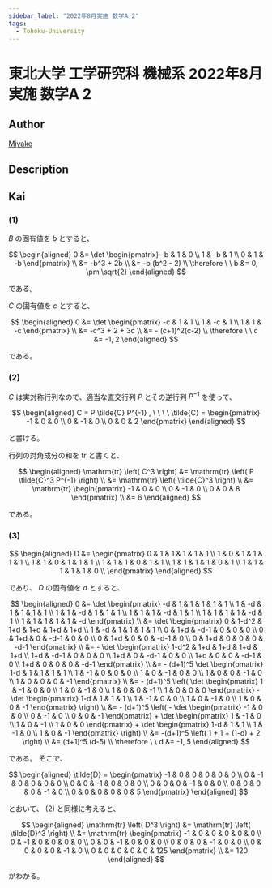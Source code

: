 ```yaml
---
sidebar_label: "2022年8月実施 数学A 2"
tags:
  - Tohoku-University
---
```

# 東北大学 工学研究科 機械系 2022年8月実施 数学A 2

## **Author**
[Miyake](https://miyake.github.io/exams/index.html)

## **Description**

## **Kai**
### (1)
$B$ の固有値を $b$ とすると、

$$
\begin{aligned}
0
&= \det \begin{pmatrix} -b & 1 & 0 \\ 1 & -b & 1 \\ 0 & 1 & -b \end{pmatrix}
\\
&= -b^3 + 2b
\\
&= -b (b^2 - 2)
\\
\therefore \ \ 
b &= 0, \pm \sqrt{2}
\end{aligned}
$$

である。

$C$ の固有値を $c$ とすると、

$$
\begin{aligned}
0
&= \det \begin{pmatrix} -c & 1 & 1 \\ 1 & -c & 1 \\ 1 & 1 & -c \end{pmatrix}
\\
&= -c^3 + 2 + 3c
\\
&= - (c+1)^2(c-2)
\\
\therefore \ \ 
c &= -1, 2
\end{aligned}
$$

である。

### (2)
$C$ は実対称行列なので、適当な直交行列 $P$ とその逆行列 $P^{-1}$ を使って、

$$
\begin{aligned}
C = P \tilde{C} P^{-1}
, \ \ \ \ 
\tilde{C}
= \begin{pmatrix} -1 & 0 & 0 \\ 0 & -1 & 0 \\ 0 & 0 & 2 \end{pmatrix}
\end{aligned}
$$

と書ける。

行列の対角成分の和を $\mathrm{tr}$ と書くと、

$$
\begin{aligned}
\mathrm{tr} \left( C^3 \right)
&= \mathrm{tr} \left( P \tilde{C}^3 P^{-1} \right)
\\
&= \mathrm{tr} \left( \tilde{C}^3 \right)
\\
&= \mathrm{tr} \begin{pmatrix} -1 & 0 & 0 \\ 0 & -1 & 0 \\ 0 & 0 & 8 \end{pmatrix}
\\
&= 6
\end{aligned}
$$

である。

### (3)

$$
\begin{aligned}
D
&= \begin{pmatrix}
0 & 1 & 1 & 1 & 1 & 1 \\
1 & 0 & 1 & 1 & 1 & 1 \\
1 & 1 & 0 & 1 & 1 & 1 \\
1 & 1 & 1 & 0 & 1 & 1 \\
1 & 1 & 1 & 1 & 0 & 1 \\
1 & 1 & 1 & 1 & 1 & 0 \\
\end{pmatrix}
\end{aligned}
$$

であり、 $D$ の固有値を $d$ とすると、

$$
\begin{aligned}
0
&= \det \begin{pmatrix}
-d & 1 & 1 & 1 & 1 & 1 \\
1 & -d & 1 & 1 & 1 & 1 \\
1 & 1 & -d & 1 & 1 & 1 \\
1 & 1 & 1 & -d & 1 & 1 \\
1 & 1 & 1 & 1 & -d & 1 \\
1 & 1 & 1 & 1 & 1 & -d
\end{pmatrix}
\\
&= \det \begin{pmatrix}
0 & 1-d^2 & 1+d & 1+d & 1+d & 1+d \\
1 & -d & 1 & 1 & 1 & 1 \\
0 & 1+d & -d-1 & 0 & 0 & 0 \\
0 & 1+d & 0 & -d-1 & 0 & 0 \\
0 & 1+d & 0 & 0 & -d-1 & 0 \\
0 & 1+d & 0 & 0 & 0 & -d-1
\end{pmatrix}
\\
&= - \det \begin{pmatrix}
1-d^2 & 1+d & 1+d & 1+d & 1+d \\
1+d & -d-1 & 0 & 0 & 0 \\
1+d & 0 & -d-1 & 0 & 0 \\
1+d & 0 & 0 & -d-1 & 0 \\
1+d & 0 & 0 & 0 & -d-1
\end{pmatrix}
\\
&= - (d+1)^5 \det \begin{pmatrix}
1-d & 1 & 1 & 1 & 1 \\
1 & -1 & 0 & 0 & 0 \\
1 & 0 & -1 & 0 & 0 \\
1 & 0 & 0 & -1 & 0 \\
1 & 0 & 0 & 0 & -1
\end{pmatrix}
\\
&= - (d+1)^5 \left( \det \begin{pmatrix}
1 & -1 & 0 & 0 \\
1 & 0 & -1 & 0 \\
1 & 0 & 0 & -1 \\
1 & 0 & 0 & 0
\end{pmatrix} - \det \begin{pmatrix}
1-d & 1 & 1 & 1 \\
1 & -1 & 0 & 0 \\
1 & 0 & -1 & 0 \\
1 & 0 & 0 & -1
\end{pmatrix} \right)
\\
&= - (d+1)^5 \left( - \det \begin{pmatrix}
-1 & 0 & 0 \\
0 & -1 & 0 \\
0 & 0 & -1
\end{pmatrix} + \det \begin{pmatrix}
1 & -1 & 0 \\
1 & 0 & -1 \\
1 & 0 & 0
\end{pmatrix} + \det \begin{pmatrix}
1-d & 1 & 1 \\
1 & -1 & 0 \\
1 & 0 & -1
\end{pmatrix} \right)
\\
&= -(d+1)^5 \left( 1 + 1 + (1-d) + 2 \right)
\\
&= (d+1)^5 (d-5)
\\
\therefore \ \ 
d &= -1, 5
\end{aligned}
$$

である。
そこで、

$$
\begin{aligned}
\tilde{D}
= \begin{pmatrix}
-1 & 0 & 0 & 0 & 0 & 0 \\
0 & -1 & 0 & 0 & 0 & 0 \\
0 & 0 & -1 & 0 & 0 & 0 \\
0 & 0 & 0 & -1 & 0 & 0 \\
0 & 0 & 0 & 0 & -1 & 0 \\
0 & 0 & 0 & 0 & 0 & 5
\end{pmatrix}
\end{aligned}
$$

とおいて、 (2) と同様に考えると、

$$
\begin{aligned}
\mathrm{tr} \left( D^3 \right)
&= \mathrm{tr} \left( \tilde{D}^3 \right)
\\
&= \mathrm{tr} \begin{pmatrix}
-1 & 0 & 0 & 0 & 0 & 0 \\
0 & -1 & 0 & 0 & 0 & 0 \\
0 & 0 & -1 & 0 & 0 & 0 \\
0 & 0 & 0 & -1 & 0 & 0 \\
0 & 0 & 0 & 0 & -1 & 0 \\
0 & 0 & 0 & 0 & 0 & 125
\end{pmatrix}
\\
&= 120
\end{aligned}
$$

がわかる。